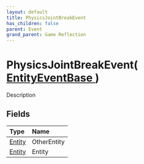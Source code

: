 ```yaml
---
layout: default
title: PhysicsJointBreakEvent
has_children: false
parent: Event
grand_parent: Game Reflection
---
```

# PhysicsJointBreakEvent( [ EntityEventBase ](/riftbreaker-wiki/docs/game-reflection/events/entity_event_base/) )
Description 

## Fields

| Type | Name |
|:----------|:--------------|
| [Entity](/riftbreaker-wiki/docs/game-reflection/classes/entity/) | OtherEntity |
| [Entity](/riftbreaker-wiki/docs/game-reflection/classes/entity/) | Entity |

